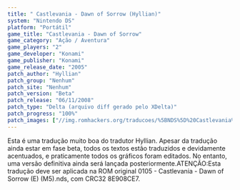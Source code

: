 ```yaml
---
title: " Castlevania - Dawn of Sorrow (Hyllian)"
system: "Nintendo DS"
platform: "Portátil"
game_title: "Castlevania - Dawn of Sorrow"
game_category: "Ação / Aventura"
game_players: "2"
game_developer: "Konami"
game_publisher: "Konami"
game_release_date: "2005"
patch_author: "Hyllian"
patch_group: "Nenhum"
patch_site: "Nenhum"
patch_version: "Beta"
patch_release: "06/11/2008"
patch_type: "Delta (arquivo diff gerado pelo XDelta)"
patch_progress: "100%"
patch_images: ["//img.romhackers.org/traducoes/%5BNDS%5D%20Castlevania%20-%20Dawn%20of%20Sorrow%20-%20Hyllian%20-%201.png","//img.romhackers.org/traducoes/%5BNDS%5D%20Castlevania%20-%20Dawn%20of%20Sorrow%20-%20Hyllian%20-%202.png","//img.romhackers.org/traducoes/%5BNDS%5D%20Castlevania%20-%20Dawn%20of%20Sorrow%20-%20Hyllian%20-%203.png"]
---
```

Esta é uma tradução muito boa do tradutor Hyllian. Apesar da tradução ainda estar em fase beta, todos os textos estão traduzidos e devidamente acentuados, e praticamente todos os gráficos foram editados. No entanto, uma versão definitiva ainda será lançada posteriormente.ATENÇÃO:Esta tradução deve ser aplicada na ROM original 0105 - Castlevania - Dawn of Sorrow (E) (M5).nds, com CRC32 8E908CE7.
